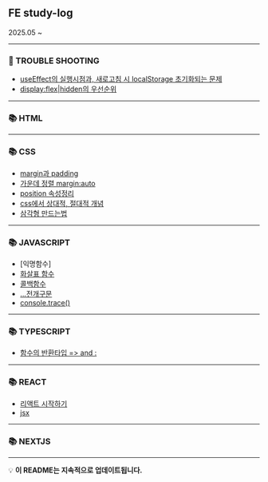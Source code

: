 ## FE study-log 
2025.05 ~

---
### 🤨 TROUBLE SHOOTING
- [useEffect의 실행시점과, 새로고침 시 localStorage 초기화되는 문제](./Front-End/Trouble-Shooting/useEffect-localStorage-bug.md)
- [display:flex|hidden의 우선순위](./Front-End/Trouble-Shooting/display-priority.md)
---

### 📚 HTML
---

### 📚 CSS
- [margin과 padding](./Front-End/02_Css/margin-and-padding.md)
- [가운데 정렬 margin:auto](./Front-End/02_Css/margin-auto.md)
- [position 속성정리](./Front-End/02_Css/position.md)
- [css에서 상대적, 절대적 개념](./Front-End/02_Css/relative-and-absolute.md)
- [삼각형 만드는법](./Front-End/02_Css/make-triangle.md)
---


### 📚 JAVASCRIPT
- [익명함수]
- [화살표 함수](./Front-End/03_JavaScript/arrow-function.md)
- [콜백함수](./Front-End/03_JavaScript/callback-function.md)
- [...전개구문](./Front-End/03_JavaScript/spread-operator.md)
- [console.trace()](./Front-End/03_JavaScript/console-trace.md)

---


### 📚 TYPESCRIPT
- [함수의 반환타입 => and :](./Front-End/04_TypeScript/function-return-type.md)

---


### 📚 REACT
- [리액트 시작하기](./Front-End/05_React/react-setting.md)
- [jsx](./Front-End/05_React/jsx.md)
---

### 📚 NEXTJS	

---

💡 **이 README는 지속적으로 업데이트됩니다.**

